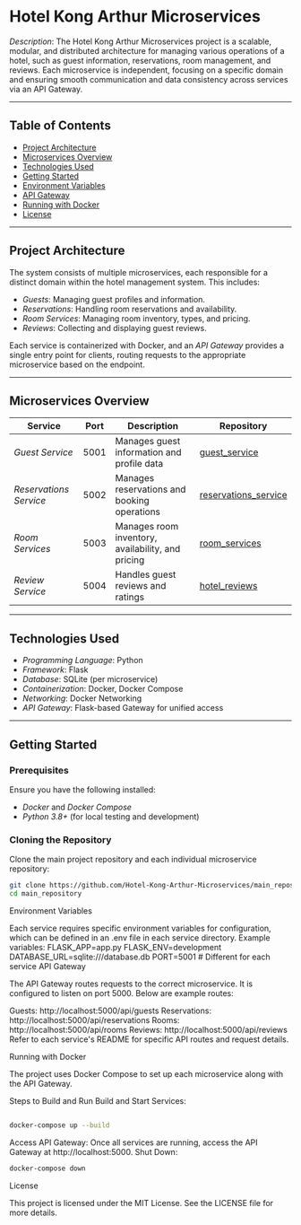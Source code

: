 # Hotel Kong Arthur Microservices

*Description*: The Hotel Kong Arthur Microservices project is a scalable, modular, and distributed architecture for managing various operations of a hotel, such as guest information, reservations, room management, and reviews. Each microservice is independent, focusing on a specific domain and ensuring smooth communication and data consistency across services via an API Gateway.

---

## Table of Contents
- [Project Architecture](#project-architecture)
- [Microservices Overview](#microservices-overview)
- [Technologies Used](#technologies-used)
- [Getting Started](#getting-started)
- [Environment Variables](#environment-variables)
- [API Gateway](#api-gateway)
- [Running with Docker](#running-with-docker)
- [License](#license)

---

## Project Architecture

The system consists of multiple microservices, each responsible for a distinct domain within the hotel management system. This includes:

- *Guests*: Managing guest profiles and information.
- *Reservations*: Handling room reservations and availability.
- *Room Services*: Managing room inventory, types, and pricing.
- *Reviews*: Collecting and displaying guest reviews.

Each service is containerized with Docker, and an *API Gateway* provides a single entry point for clients, routing requests to the appropriate microservice based on the endpoint.

---

## Microservices Overview

| Service             | Port | Description                                         | Repository                                                              |
|---------------------|------|-----------------------------------------------------|-------------------------------------------------------------------------|
| *Guest Service*        | 5001 | Manages guest information and profile data        | [guest_service](https://github.com/Hotel-Kong-Arthur-Microservices/guest_service) |
| *Reservations Service* | 5002 | Manages reservations and booking operations       | [reservations_service](https://github.com/Hotel-Kong-Arthur-Microservices/reservations_service) |
| *Room Services*        | 5003 | Manages room inventory, availability, and pricing | [room_services](https://github.com/Hotel-Kong-Arthur-Microservices/room_services) |
| *Review Service*       | 5004 | Handles guest reviews and ratings                 | [hotel_reviews](https://github.com/Hotel-Kong-Arthur-Microservices/hotel_reviews) |

---

## Technologies Used

- *Programming Language*: Python
- *Framework*: Flask
- *Database*: SQLite (per microservice)
- *Containerization*: Docker, Docker Compose
- *Networking*: Docker Networking
- *API Gateway*: Flask-based Gateway for unified access

---

## Getting Started

### Prerequisites
Ensure you have the following installed:
- *Docker* and *Docker Compose*
- *Python 3.8+* (for local testing and development)

### Cloning the Repository

Clone the main project repository and each individual microservice repository:
```bash
git clone https://github.com/Hotel-Kong-Arthur-Microservices/main_repository
cd main_repository
```

Environment Variables

Each service requires specific environment variables for configuration, which can be defined in an .env file in each service directory. Example variables:
FLASK_APP=app.py
FLASK_ENV=development
DATABASE_URL=sqlite:///database.db
PORT=5001  # Different for each service
API Gateway

The API Gateway routes requests to the correct microservice. It is configured to listen on port 5000. Below are example routes:

Guests: http://localhost:5000/api/guests
Reservations: http://localhost:5000/api/reservations
Rooms: http://localhost:5000/api/rooms
Reviews: http://localhost:5000/api/reviews
Refer to each service's README for specific API routes and request details.

Running with Docker

The project uses Docker Compose to set up each microservice along with the API Gateway.

Steps to Build and Run
Build and Start Services:

```bash

docker-compose up --build
```

Access API Gateway:
Once all services are running, access the API Gateway at http://localhost:5000.
Shut Down:
```bash
docker-compose down
```

License

This project is licensed under the MIT License. See the LICENSE file for more details.
